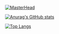 [![MasterHead](https://res.cloudinary.com/dpjinfnkn/image/upload/v1728547460/pkzzmsxqbnf72kwrfzjp.png)](https://github.com/ssaxel03)

[![Anurag's GitHub stats](https://github-readme-stats-fork-eight.vercel.app/api?username=ssaxel03)](https://github.com/anuraghazra/github-readme-stats)

[![Top Langs](https://github-readme-stats-fork-eight.vercel.app/api/top-langs/?username=ssaxel03)](https://github.com/anuraghazra/github-readme-stats)



<!--
**ssaxel03/ssaxel03** is a ✨ _special_ ✨ repository because its `README.md` (this file) appears on your GitHub profile.

Here are some ideas to get you started:

- 🔭 I’m currently working on ...
- 🌱 I’m currently learning ...
- 👯 I’m looking to collaborate on ...
- 🤔 I’m looking for help with ...
- 💬 Ask me about ...
- 📫 How to reach me: ...
- 😄 Pronouns: ...
- ⚡ Fun fact: ...
-->
